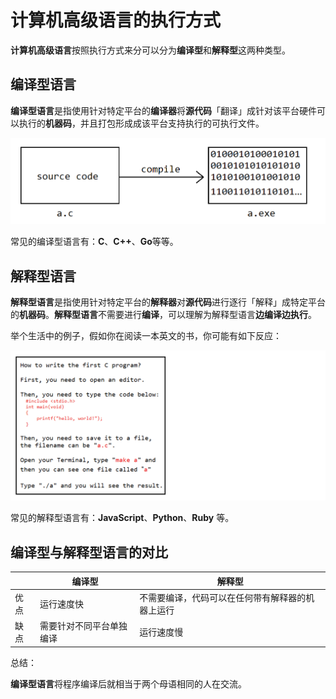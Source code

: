 # 计算机高级语言的执行方式

**计算机高级语言**按照执行方式来分可以分为**编译型**和**解释型**这两种类型。

## 编译型语言

**编译型语言**是指使用针对特定平台的**编译器**将**源代码**「翻译」成针对该平台硬件可以执行的**机器码**，并且打包形成成该平台支持执行的可执行文件。

![编译.png](./img/lang-how-advanced-lang-exec/编译.png)

常见的编译型语言有：**C**、**C++**、**Go**等等。

## 解释型语言

**解释型语言**是指使用针对特定平台的**解释器**对**源代码**进行逐行「解释」成特定平台的**机器码**。**解释型语言**不需要进行**编译**，可以理解为解释型语言**边编译边执行**。

举个生活中的例子，假如你在阅读一本英文的书，你可能有如下反应：

![解释型语言.gif](./img/lang-how-advanced-lang-exec/解释型语言.gif)

常见的解释型语言有：**JavaScript**、**Python**、**Ruby** 等。

## 编译型与解释型语言的对比

|      | 编译型                   | 解释型                                           |
| ---- | ------------------------ | ------------------------------------------ |
| 优点 | 运行速度快               | 不需要编译，代码可以在任何带有解释器的机器上运行 |
| 缺点 | 需要针对不同平台单独编译 | 运行速度慢                                       |

总结：

**编译型语言**将程序编译后就相当于两个母语相同的人在交流。

